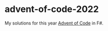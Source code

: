 # advent-of-code-2022

My solutions for this year [Advent of Code](https://adventofcode.com/2022) in F#.
